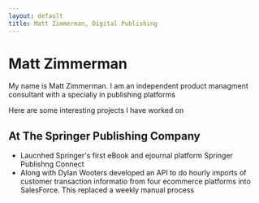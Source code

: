 ```yaml
---
layout: default
title: Matt Zimmerman, Digital Publishing
---
```

# Matt Zimmerman

My name is Matt Zimmerman. I am an independent product managment consultant with a specialiy in publishing platforms

Here are some interesting projects I have worked on
## At The Springer Publishing Company

- Laucnhed Springer's first eBook and ejournal platform Springer Publishng Connect
- Along with Dylan Wooters developed an API to do hourly imports of customer transaction informatio from four ecommerce platforms into SalesForce. This replaced a weekly manual process
